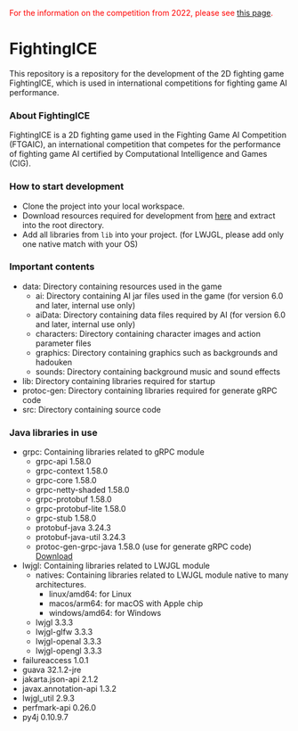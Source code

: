 <font color="red">For the information on the competition from 2022, please see [this page](https://github.com/TeamFightingICE/FightingICE/tree/master/DareFightingICE).</font>

# FightingICE #

This repository is a repository for the development of the 2D fighting game FightingICE, which is used in international competitions for fighting game AI performance.<br>

### About FightingICE ###
FightingICE is a 2D fighting game used in the Fighting Game AI Competition (FTGAIC), an international competition that competes for the performance of fighting game AI certified by Computational Intelligence and Games (CIG).

### How to start development ###
- Clone the project into your local workspace.
- Download resources required for development from [here](https://github.com/TeamFightingICE/FightingICE/releases/download/v6.1/resources-6.1.zip) and extract into the root directory.
- Add all libraries from `lib` into your project. (for LWJGL, please add only one native match with your OS)

### Important contents ###
- data: Directory containing resources used in the game
	- ai: Directory containing AI jar files used in the game (for version 6.0 and later, internal use only)
	- aiData: Directory containing data files required by AI (for version 6.0 and later, internal use only)
	- characters: Directory containing character images and action parameter files
	- graphics: Directory containing graphics such as backgrounds and hadouken
	- sounds: Directory containing background music and sound effects
- lib: Directory containing libraries required for startup
- protoc-gen: Directory containing libraries required for generate gRPC code
- src: Directory containing source code

### Java libraries in use ###
- grpc: Containing libraries related to gRPC module
	- grpc-api 1.58.0
	- grpc-context 1.58.0
	- grpc-core 1.58.0
	- grpc-netty-shaded 1.58.0
	- grpc-protobuf 1.58.0
	- grpc-protobuf-lite 1.58.0
	- grpc-stub 1.58.0
	- protobuf-java 3.24.3
	- protobuf-java-util 3.24.3
	- protoc-gen-grpc-java 1.58.0 (use for generate gRPC code) [Download](https://mvnrepository.com/artifact/io.grpc/protoc-gen-grpc-java)
- lwjgl: Containing libraries related to LWJGL module
	- natives: Containing libraries related to LWJGL module native to many architectures.
		- linux/amd64: for Linux
		- macos/arm64: for macOS with Apple chip
		- windows/amd64: for Windows
	- lwjgl 3.3.3
	- lwjgl-glfw 3.3.3
	- lwjgl-openal 3.3.3
	- lwjgl-opengl 3.3.3
- failureaccess 1.0.1
- guava 32.1.2-jre
- jakarta.json-api 2.1.2
- javax.annotation-api 1.3.2
- lwjgl_util 2.9.3
- perfmark-api 0.26.0
- py4j 0.10.9.7
